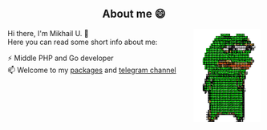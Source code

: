 <div>
    <div>
  <h2 align="center">About me 😄</h2>

  <img align="right" alt="Some funny gif" height="185" src="images/pepe-matrix.gif" />

Hi there, I'm Mikhail U. 👋 \
Here you can read some short info about me:

⚡ Middle PHP and Go developer \
📫 Welcome to my [packages](https://packagist.org/users/Mishanki/packages/)
and [telegram channel](https://t.me/Mishanki12)
</div>
</div>  


<!--
**Mishanki/Mishanki** is a ✨ _special_ ✨ repository because its `README.md` (this file) appears on your GitHub profile.

Here are some ideas to get you started:

- 🔭 I’m currently working on ...
- 🌱 I’m currently learning ...
- 👯 I’m looking to collaborate on ...
- 🤔 I’m looking for help with ...
- 💬 Ask me about ...
- 📫 How to reach me: ...
- 😄 Pronouns: ...
- ⚡ Fun fact: ...
-->
